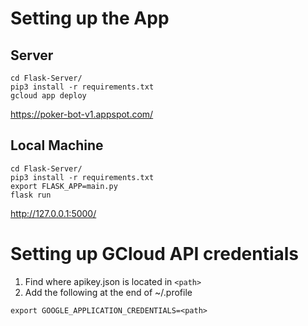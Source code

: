 # Setting up the App

## Server
```
cd Flask-Server/
pip3 install -r requirements.txt
gcloud app deploy
```
https://poker-bot-v1.appspot.com/

## Local Machine
```
cd Flask-Server/
pip3 install -r requirements.txt
export FLASK_APP=main.py
flask run
```
http://127.0.0.1:5000/

# Setting up GCloud API credentials
1. Find where apikey.json is located in `<path>`
2. Add the following at the end of ~/.profile
```
export GOOGLE_APPLICATION_CREDENTIALS=<path>
```
